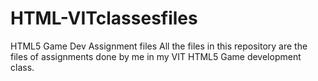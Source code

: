 # HTML-VITclassesfiles
HTML5 Game Dev Assignment files
All the files in this repository are the files of assignments done by me in my VIT HTML5 Game development class.
